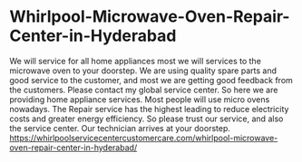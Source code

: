 # Whirlpool-Microwave-Oven-Repair-Center-in-Hyderabad
 We will service for all home appliances most we will services to the microwave oven to your doorstep. We are using quality spare parts and good service to the customer, and most we are getting good feedback from the customers. Please contact my global service center. So here we are providing home appliance services. Most people will use micro ovens nowadays. The Repair service has the highest leading to reduce electricity costs and greater energy efficiency. So please trust our service, and also the service center. Our technician arrives at your doorstep.   https://whirlpoolservicecentercustomercare.com/whirlpool-microwave-oven-repair-center-in-hyderabad/
